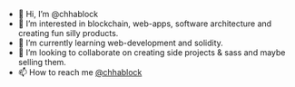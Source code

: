 - 👋 Hi, I’m @chhablock
- 👀 I’m interested in blockchain, web-apps, software architecture and creating fun silly products.
- 🌱 I’m currently learning web-development and solidity.
- 💞️ I’m looking to collaborate on creating side projects & sass and maybe selling them.
- 📫 How to reach me [@chhablock](https://twitter.com/chhablock)

<!---
chhablock/chhablock is a ✨ special ✨ repository because its `README.md` (this file) appears on your GitHub profile.
You can click the Preview link to take a look at your changes.
--->
